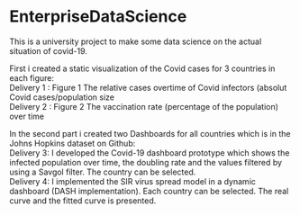 # EnterpriseDataScience
This is a university project to make some data science on the actual situation of covid-19.

First i created a static visualization of the Covid cases for 3 countries in each figure:</br>
        Delivery 1 : Figure 1 The relative cases overtime of Covid infectors (absolut Covid cases/population size</br>
        Delivery 2 : Figure 2 The vaccination rate (percentage of the population) over time
        
In the second part i created two Dashboards for all countries which is in the Johns Hopkins dataset on Github:</br>
        Delivery 3: I developed the Covid-19 dashboard prototype which shows the infected population over time, the doubling rate and the values filtered           by using a Savgol filter. The country can be selected.</br>
        Delivery 4: I implemented the SIR virus spread model in a dynamic dashboard (DASH implementation). Each country can be selected. The real curve and         the fitted curve is presented.
